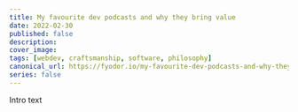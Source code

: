 ```yaml
---
title: My favourite dev podcasts and why they bring value
date: 2022-02-30
published: false
description:
cover_image:
tags: [webdev, craftsmanship, software, philosophy]
canonical_url: https://fyodor.io/my-favourite-dev-podcasts-and-why-they-bring-value/
series: false
---
```


Intro text